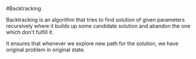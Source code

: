 #Backtracking

Backtracking is an algorithm that tries to find solution of given parameters recursively
where it builds up some candidate solution and abandon the one which don't fulfill it.

It ensures that whenever we explore new path for the solution, we have original problem in original state.
